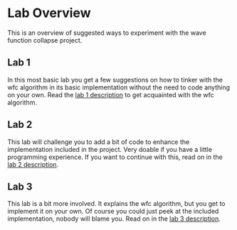 # Lab Overview

This is an overview of suggested ways to experiment with the wave function collapse project.

## Lab 1

In this most basic lab you get a few suggestions on how to tinker with the wfc algorithm in its basic implementation without the need to code anything on your own. Read the [lab 1 description](lab1.md) to get acquainted with the wfc algorithm.

## Lab 2

This lab will challenge you to add a bit of code to enhance the implementation included in the project. Very doable if you have a little programming experience. If you want to continue with this, read on in the [lab 2 description](lab2.md).

## Lab 3

This lab is a bit more involved. It explains the wfc algorithm, but you get to implement it on your own. Of course you could just peek at the included implementation, nobody will blame you. Read on in the [lab 3 description](lab3.md).
